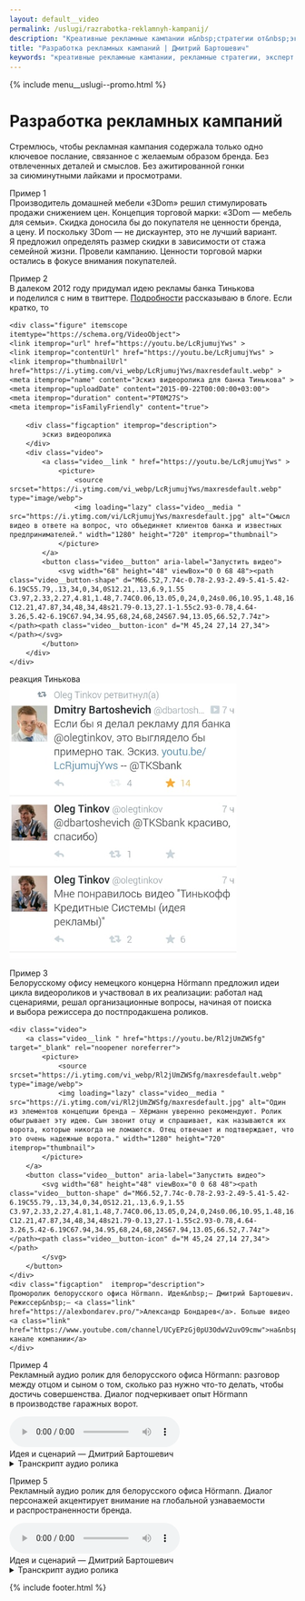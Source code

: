 ```yaml
---
layout: default__video
permalink: /uslugi/razrabotka-reklamnyh-kampanij/
description: "Креативные рекламные кампании и&nbsp;стратегии от&nbsp;эксперта в&nbsp;маркетинге Дмитрия Бартошевича. Профессиональная разработка и&nbsp;реализация для вашего бренда."
title: "Разработка рекламных кампаний | Дмитрий Бартошевич"
keywords: "креативные рекламные кампании, рекламные стратегии, эксперт в маркетинге, профессиональная разработка, реализация стратегий, рекламное агентство, разработка бренда, Дмитрий Бартошевич"
---
```


<div class="body__container">
  
  {% include menu__uslugi--promo.html %}

<main class="section__content row-gap--l">
       


<div class="intro max-width-text"><h1 class="inline bold">Разработка рекламных кампаний</h1> </div>

<p>Стремлюсь, чтобы рекламная кампания содержала только одно ключевое послание, связанное с&nbsp;желаемым образом бренда. Без отвлеченных деталей и&nbsp;смыслов. Без ажитированной гонки за&nbsp;сиюминутными лайками и&nbsp;просмотрами. </p>


<p><span class="bold">Пример 1</span><br>
Производитель домашней мебели «3Dom» решил стимулировать продажи снижением цен. Концепция торговой марки: «3Dom&nbsp;— мебель для семьи». Скидка доносила бы до&nbsp;покупателя не&nbsp;ценности бренда, а&nbsp;цену. И&nbsp;поскольку 3Dom&nbsp;— не&nbsp;дискаунтер, это не&nbsp;лучший вариант. Я&nbsp;предложил определять размер скидки в&nbsp;зависимости от&nbsp;стажа семейной жизни. Провели кампанию. Ценности торговой марки остались в&nbsp;фокусе внимания покупателей.
</p>

<p><span class="bold">Пример 2</span><br>
В&nbsp;далеком 2012 году придумал идею рекламы банка Тинькова и&nbsp;поделился с&nbsp;ним в твиттере. <a class="link" href="/blog/reklama-dlya-banka-tinkova/">Подробности</a> рассказываю в&nbsp;блоге. Если кратко, то
</p>
						
<div class="grid-columns__first-one-half">

    

    <div class="figure" itemscope itemtype="https://schema.org/VideoObject">
 	<link itemprop="url" href="https://youtu.be/LcRjumujYws" >
	<link itemprop="contentUrl" href="https://youtu.be/LcRjumujYws" >
	<link itemprop="thumbnailUrl" href="https://i.ytimg.com/vi_webp/LcRjumujYws/maxresdefault.webp" >
 	<meta itemprop="name" content="Эскиз видеоролика для банка Тинькова" >
    <meta itemprop="uploadDate" content="2015-09-22T00:00:00+03:00">
  	<meta itemprop="duration" content="PT0M27S">
 	<meta itemprop="isFamilyFriendly" content="true">

        <div class="figcaption" itemprop="description">
            эскиз видеоролика
        </div>
        <div class="video">
            <a class="video__link " href="https://youtu.be/LcRjumujYws" >
                <picture>
                    <source srcset="https://i.ytimg.com/vi_webp/LcRjumujYws/maxresdefault.webp" type="image/webp">
                    <img loading="lazy" class="video__media " src="https://i.ytimg.com/vi/LcRjumujYws/maxresdefault.jpg" alt="Смысл видео в ответе на вопрос, что объединяет клиентов банка и известных предпринимателей." width="1280" height="720" itemprop="thumbnail">
                </picture>
            </a>
            <button class="video__button" aria-label="Запустить видео">
                <svg width="68" height="48" viewBox="0 0 68 48"><path class="video__button-shape" d="M66.52,7.74c-0.78-2.93-2.49-5.41-5.42-6.19C55.79,.13,34,0,34,0S12.21,.13,6.9,1.55 C3.97,2.33,2.27,4.81,1.48,7.74C0.06,13.05,0,24,0,24s0.06,10.95,1.48,16.26c0.78,2.93,2.49,5.41,5.42,6.19 C12.21,47.87,34,48,34,48s21.79-0.13,27.1-1.55c2.93-0.78,4.64-3.26,5.42-6.19C67.94,34.95,68,24,68,24S67.94,13.05,66.52,7.74z"></path><path class="video__button-icon" d="M 45,24 27,14 27,34"></path></svg>
            </button>
        </div>
    </div>
</div>
<div class="grid-columns__last-one-half">
    <div class="figure" itemscope itemtype="http://schema.org/ImageObject">
		<link itemprop="url" href="/assets/images/uslugi/promo/tin2.jpg">
        <div class="figcaption">реакция Тинькова  </div>
        <picture> <source srcset="/assets/images/uslugi/promo/tin2-400.webp 1x, /assets/images/uslugi/promo/tin2-800.webp 2x" type="image/webp"> <img loading="lazy" class="image" src="/assets/images/uslugi/promo/tin2.jpg" alt="скриншот публикации Тинькова в твиттере" srcset="/assets/images/uslugi/promo/tin2-800.jpg 2x" width="400" height="483" itemprop="contentUrl">
        </picture>
    </div>
</div>



<p><span class="bold">Пример 3</span><br>
Белорусскому офису немецкого концерна Hörmann предложил идеи цикла видеороликов и&nbsp;участвовал в&nbsp;их&nbsp;реализации: работал над сценариями, решал организационные вопросы, начиная от&nbsp;поиска и&nbsp;выбора режиссера до&nbsp;постпродакшена роликов. </p>

<div class="full-bleed figure" itemscope itemtype="https://schema.org/VideoObject">
 	<link itemprop="url" href="https://youtu.be/Rl2jUmZWSfg" >
	<link itemprop="contentUrl" href="https://youtu.be/Rl2jUmZWSfg" >
	<link itemprop="thumbnailUrl" href="https://i.ytimg.com/vi_webp/Rl2jUmZWSfg/maxresdefault.webp" >
 	<meta itemprop="name" content="Уверенно рекомендуют" >
    <meta itemprop="uploadDate" content="2020-07-16T00:00:00+03:00">
  	<meta itemprop="duration" content="PT1M06S">
 	<meta itemprop="isFamilyFriendly" content="true">
						
	<div class="video">
	    <a class="video__link " href="https://youtu.be/Rl2jUmZWSfg" target="_blank" rel="noopener noreferrer">
			<picture>
				<source srcset="https://i.ytimg.com/vi_webp/Rl2jUmZWSfg/maxresdefault.webp" type="image/webp">
				<img loading="lazy" class="video__media " src="https://i.ytimg.com/vi/Rl2jUmZWSfg/maxresdefault.jpg" alt="Один из элементов концепции бренда — Хёрманн уверенно рекомендуют. Ролик обыгрывает эту идею. Сын звонит отцу и спрашивает, как называются их ворота, которые никогда не ломаются. Отец отвечает и подтверждает, что это очень надежные ворота." width="1280" height="720" itemprop="thumbnail">
			</picture>
		</a>
		<button class="video__button" aria-label="Запустить видео">
			<svg width="68" height="48" viewBox="0 0 68 48"><path class="video__button-shape" d="M66.52,7.74c-0.78-2.93-2.49-5.41-5.42-6.19C55.79,.13,34,0,34,0S12.21,.13,6.9,1.55 C3.97,2.33,2.27,4.81,1.48,7.74C0.06,13.05,0,24,0,24s0.06,10.95,1.48,16.26c0.78,2.93,2.49,5.41,5.42,6.19 C12.21,47.87,34,48,34,48s21.79-0.13,27.1-1.55c2.93-0.78,4.64-3.26,5.42-6.19C67.94,34.95,68,24,68,24S67.94,13.05,66.52,7.74z"></path><path class="video__button-icon" d="M 45,24 27,14 27,34"></path>
            </svg>
		</button>
	</div>
    <div class="figcaption"  itemprop="description">
    Проморолик белорусского офиса Hörmann. Идея&nbsp;— Дмитрий Бартошевич. Режиссер&nbsp;— <a class="link" href="https://alexbondarev.pro/">Александр Бондарев</a>. Больше видео <a class="link" href="https://www.youtube.com/channel/UCyEPzGj0pU3OdwV2uvO9cmw">на&nbsp;youtube-канале компании</a>
	</div>
</div>

<p><span class="bold">Пример 4</span><br>
Рекламный аудио ролик для белорусского офиса Hörmann: разговор между отцом и&nbsp;сыном о&nbsp;том, сколько раз нужно что-то делать, чтобы достичь совершенства. Диалог подчеркивает опыт Hörmann в&nbsp;производстве гаражных ворот.
</p>

 <div class="figure" itemscope itemtype="http://schema.org/AudioObject">
   <audio  controls>
     <source  src="https://bartoshevich.by/assets/media/project/hormann_100.mp3" type="audio/mpeg"  itemprop="contentUrl">		
                                                       Аудиопроигрователь не поддерживается вашим браузером :-( 
    </audio>
    <meta itemprop="name" content="Рекламный аудиоролик Секрет мастерства">
    <meta itemprop="duration" content="PT0M29S">
    <div class="figcaption" itemprop="description">
                                                       Идея и&nbsp;сценарий&nbsp;&mdash; Дмитрий Бартошевич
    </div>
   <details>
       <summary>
        <span class="link">Транскрипт аудио ролика </span>
       </summary>
       <div class="mt-m">
           <p>—&nbsp;Папа, а&nbsp;сколько раз нужно сделать, чтобы получилось хорошо? </p>
           <p>—&nbsp;Сто раз так точно, сынок. </p>
           <p>—&nbsp;Ого!.. А&nbsp;вот наши ворота... мм, как там...</p>
           <p>—&nbsp;Хёрманн? </p>
           <p>—&nbsp;Да, Хёрманн! Им&nbsp;уже 10&nbsp;лет, а&nbsp;они работают. Вот их&nbsp;сколько раз делали? </p>
           <p>—&nbsp;Больше 10&nbsp;миллионов раз. </p>
           <p>—&nbsp;Так много?! Теперь понятно, почему у&nbsp;них так хорошо получается. </p>
           <p>Отбивка: «Хёрманн знает, как делать гаражные ворота». </p>
       </div>
   </details>
</div>
      
<p><span class="bold">Пример 5</span><br>
Рекламный аудио ролик для белорусского офиса H&ouml;rmann. Диалог персонажей акцентирует внимание на&nbsp;глобальной узнаваемости и&nbsp;распространенности бренда. 
</p>

 <div class="figure" itemscope itemtype="http://schema.org/AudioObject">
   <audio controls>
        <source  src="https://bartoshevich.by/assets/media/project/garage_doors_translation.mp3" type="audio/mpeg" itemprop="contentUrl">		
                               Аудиопроигрователь не поддерживается вашим браузером :-( 
    </audio>
    <meta itemprop="name" content="Рекламный аудиоролик Hörmann">
    <meta itemprop="duration" content="PT0M16S">
    <div class="figcaption"  itemprop="description">
                               Идея и&nbsp;сценарий&nbsp;&mdash; Дмитрий Бартошевич
    </div>
   <details>
       <summary>
        <span class="link">Транскрипт аудио ролика </span>
       </summary>
       <div class="mt-m">
           <p>—&nbsp;Как сказать на&nbsp;немецком «гаражные ворота»?</p>
           <p> —&nbsp;Хёрманн.</p>
            <p>—&nbsp;А&nbsp;на&nbsp;арабском?</p>
            <p>—&nbsp;Хёрманн.</p>
           <p> —&nbsp;А&nbsp;на&nbsp;португальском, скажешь, тоже «Хёрманн»?</p>
           <p> —&nbsp;И&nbsp;на&nbsp;португальском.</p>
            <p>Отбивка: «Гаражные ворота Хёрманн&nbsp;— от&nbsp;Аляски до&nbsp;Австралии» </p>
       </div>
   </details>
</div>
    
</main>

{% include footer.html %}
</div>



